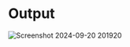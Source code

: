 # Output

![Screenshot 2024-09-20 201920](https://github.com/user-attachments/assets/fcd8e609-25fe-4e3b-9e0d-79c09876d745)
